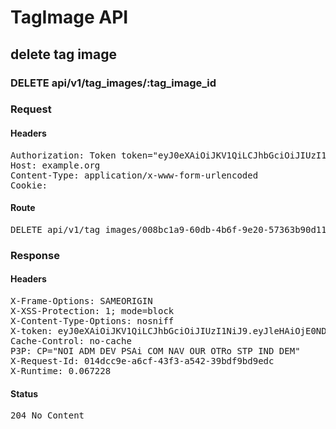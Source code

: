 # TagImage API

## delete tag image

### DELETE api/v1/tag_images/:tag_image_id
### Request

#### Headers

<pre>Authorization: Token token=&quot;eyJ0eXAiOiJKV1QiLCJhbGciOiJIUzI1NiJ9.eyJleHAiOjE0NDkwNjU2NzAsImFiaWxpdGllcyI6eyIwMDMyNDAwMDAwNGlqV1MiOnsiVGFncyI6eyJ0YWciOnsiZW4iOiJDYXJ0b29ucyIsImZyIjoiRMOpc3NpbiBhbmltw6kifX0sIkFjY2VzcyI6eyJpbWFnZV90YWciOnRydWV9fX0sInVzZXJfaWQiOiI2ODZjNGI0NS00MjNhLTQ3OWYtOWE3OS01OWUzY2QxMjk4OTYifQ.cnE2EmaKZC37D4gsc45AAmYDKHLKefipqKdo2nt_HYY&quot;
Host: example.org
Content-Type: application/x-www-form-urlencoded
Cookie: </pre>

#### Route

<pre>DELETE api/v1/tag_images/008bc1a9-60db-4b6f-9e20-57363b90d110</pre>

### Response

#### Headers

<pre>X-Frame-Options: SAMEORIGIN
X-XSS-Protection: 1; mode=block
X-Content-Type-Options: nosniff
X-token: eyJ0eXAiOiJKV1QiLCJhbGciOiJIUzI1NiJ9.eyJleHAiOjE0NDkwNjU2NzAsImFiaWxpdGllcyI6eyIwMDMyNDAwMDAwNGlqV1MiOnsiVGFncyI6eyJ0YWciOnsiZW4iOiJDYXJ0b29ucyIsImZyIjoiRMOpc3NpbiBhbmltw6kifX0sIkFjY2VzcyI6eyJpbWFnZV90YWciOnRydWV9fX0sInVzZXJfaWQiOiI2ODZjNGI0NS00MjNhLTQ3OWYtOWE3OS01OWUzY2QxMjk4OTYifQ.cnE2EmaKZC37D4gsc45AAmYDKHLKefipqKdo2nt_HYY
Cache-Control: no-cache
P3P: CP=&quot;NOI ADM DEV PSAi COM NAV OUR OTRo STP IND DEM&quot;
X-Request-Id: 014dcc9e-a6cf-43f3-a542-39bdf9bd9edc
X-Runtime: 0.067228</pre>

#### Status

<pre>204 No Content</pre>

